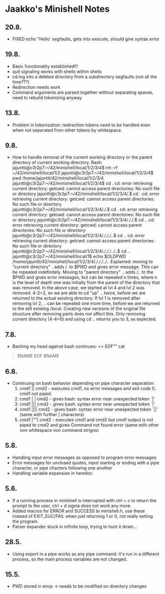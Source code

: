 # Jaakko's Minishell Notes

## 20.8.
- FIXED echo "Hello' segfaults, gets into execute, should give syntax error

## 19.8.
- Basic functionality established!!!
- quit signaling works with shells within shells
- cd:ing into a deleted directory from a subdirectory segfaults (not all the time???)
- Redirection needs work
- Command arguments are parsed together without separating spaces, need to rebuild tokenizing anyway

## 13.8.
- Problem in tokenization: redirection tokens need to be handled even when not separated from other tokens by whitespace.

## 9.8.
- How to handle removal of the current working directory or the parent directory of current working directory. Bash:
jajuntti@c3r2p7:~/42/minishell/local/1/2/3/4$ rm -rf ~/42/minishell/local/1/2
jajuntti@c3r2p7:~/42/minishell/local/1/2/3/4$ pwd
/home/jajuntti/42/minishell/local/1/2/3/4
jajuntti@c3r2p7:~/42/minishell/local/1/2/3/4$ cd .
cd: error retrieving current directory: getcwd: cannot access parent directories: No such file or directory
jajuntti@c3r2p7:~/42/minishell/local/1/2/3/4/.$ cd .
cd: error retrieving current directory: getcwd: cannot access parent directories: No such file or directory
jajuntti@c3r2p7:~/42/minishell/local/1/2/3/4/./.$ cd .
cd: error retrieving current directory: getcwd: cannot access parent directories: No such file or directory
jajuntti@c3r2p7:~/42/minishell/local/1/2/3/4/././.$ cd ..
cd: error retrieving current directory: getcwd: cannot access parent directories: No such file or directory
jajuntti@c3r2p7:~/42/minishell/local/1/2/3/4/./././..$ cd ..
cd: error retrieving current directory: getcwd: cannot access parent directories: No such file or directory
jajuntti@c3r2p7:~/42/minishell/local/1/2/3/4/./././../..$ cd ..
jajuntti@c3r2p7:~/42/minishell/local/1$ echo $OLDPWD
/home/jajuntti/42/minishell/local/1/2/3/4/./././../..
Explained: moving to "current directory" . adds /. to $PWD and gives error message. This can be repeated indefinitely. Moving to "parent directory" .. adds /.. to the $PWD and gives error messages, but can be repeated n times, where n is the level of depth one was initially from the parent of the directory that was removed. In the above case, we started at lvl 4 and lvl 2 was removed. 4-2=2, so we are able to cd "up" .. twice, before we are returned to the actual existing directory. If lvl 1 is removed after removing lvl 2, .. can be repeated one more time, before we are returned to the still existing /local. Creating new versions of the original file structure after removing parts does not affect this. Only removing current directory (4-4=0) and using cd .. returns you to 3, as expected.

## 7.8.
- Bashing my head against bash continues:
<< EOF"" cat
> $NAME
> EOF
$NAME

## 6.8.
- Continuing on bash behavior depending on pipe character separation:
	1. cmd1 || cmd2 - executes cmd1, no error messages and exit code 0. cmd1 not piped.
	2. cmd1 | | cmd2 - gives bash: syntax error near unexpected token `|'
	3. cmd1 ||| cmd2 - gives bash: syntax error near unexpected token `|'
	4. cmd1 |||| cmd2 - gives bash: syntax error near unexpected token `||' (same with further | characters)
	5. cmd1 |""| cmd2 - executes cmd1 and cmd2 but cmd1 output is not piped to cmd2 and gives Command not found error (same with other non whitespace non command strigns)

## 5.8.
- Handling input error messages as opposed to program error messages
- Error messages for unclosed quotes, input starting or ending with a pipe character, or pipe chacters following one another
- Handling variable expansion in heredoc

## 5.6.
- If a running process in minishell is interrupted with ctrl + c to return the prompt to the user, ctrl + d signla does not work any more.
- Added macros for ERROR and SUCCESS to minishell.h, use these instead of EXIT_SUC/FAIL when just returning 1 or 0, not really exiting the program.
- Parser expander stuck in infinite loop, trying to hunt it down...

## 28.5.
- Using export in a pipe works as any pipe command: it's run in a different process, so the main process variables are not changed.

## 15.5.
- PWD stored in envp -> needs to be modified on directory changes